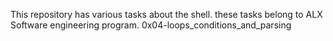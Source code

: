 This repository has various tasks about the shell.
these tasks belong to ALX Software engineering program.
0x04-loops_conditions_and_parsing
